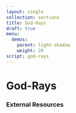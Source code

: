 ```yaml
---
layout: single
collection: sections
title: God-Rays
draft: true
menu:
  demos:
    parent: light-shadow
    weight: 20
script: god-rays
---
```


# God-Rays

### External Resources
